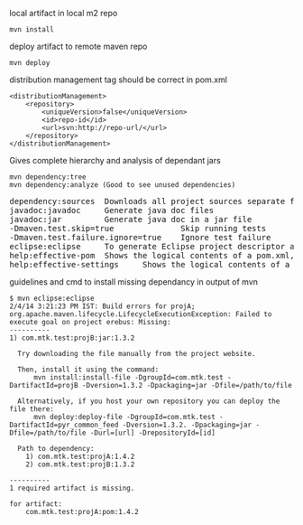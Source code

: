 local artifact in local m2 repo

    mvn install
    
deploy artifact to remote maven repo

    mvn deploy
    
distribution management tag should be correct in pom.xml

	<distributionManagement>
		<repository>
			<uniqueVersion>false</uniqueVersion>
			<id>repo-id</id>
			<url>svn:http://repo-url/</url>
		</repository>
	</distributionManagement>
	
Gives complete hierarchy and analysis of dependant jars
	
    mvn dependency:tree
    mvn dependency:analyze (Good to see unused dependencies)

<pre>
dependency:sources 	Downloads all project sources separate from IDE project creation. Execute from root of parent project, then have your sources sync'd up in IDE.
javadoc:javadoc 	Generate java doc files
javadoc:jar      	Generate java doc in a jar file
-Dmaven.test.skip=true          	Skip running tests
-Dmaven.test.failure.ignore=true 	Ignore test failure
eclipse:eclipse 	To generate Eclipse project descriptor after configuring the dependencies in pom.xml
help:effective-pom 	Shows the logical contents of a pom.xml, including contents inherited from the parent pom.xml, up to and including the Maven super POM.
help:effective-settings 	Shows the logical contents of a settings.xml, including contents of proxy, profile... 
</pre>


guidelines and cmd to install missing dependancy in output of mvn

	$ mvn eclipse:eclipse
	2/4/14 3:21:23 PM IST: Build errors for projA; org.apache.maven.lifecycle.LifecycleExecutionException: Failed to execute goal on project erebus: Missing:
	----------
	1) com.mtk.test:projB:jar:1.3.2

	  Try downloading the file manually from the project website.

	  Then, install it using the command:
		  mvn install:install-file -DgroupId=com.mtk.test -DartifactId=projB -Dversion=1.3.2 -Dpackaging=jar -Dfile=/path/to/file

	  Alternatively, if you host your own repository you can deploy the file there:
		  mvn deploy:deploy-file -DgroupId=com.mtk.test -DartifactId=pyr_common_feed -Dversion=1.3.2. -Dpackaging=jar -Dfile=/path/to/file -Durl=[url] -DrepositoryId=[id]

	  Path to dependency:
		1) com.mtk.test:projA:1.4.2
		2) com.mtk.test:projB:1.3.2

	----------
	1 required artifact is missing.

	for artifact:
		com.mtk.test:projA:pom:1.4.2

